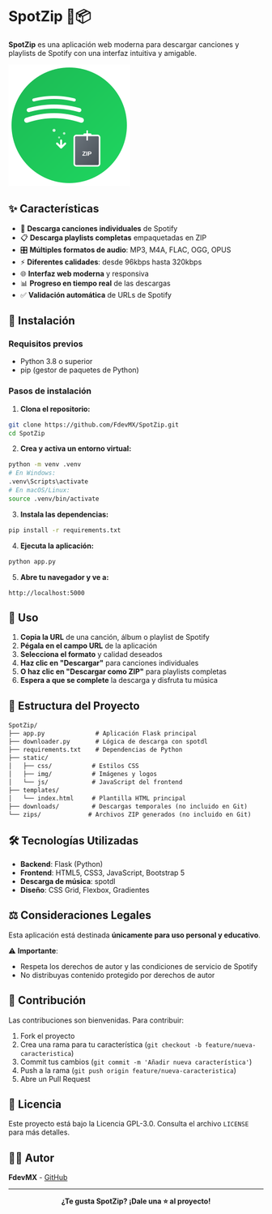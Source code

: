 # SpotZip 🎵📦

**SpotZip** es una aplicación web moderna para descargar canciones y playlists de Spotify con una interfaz intuitiva y amigable.

![SpotZip Logo](static/img/spotzip-logo.svg)

## ✨ Características

- 🎵 **Descarga canciones individuales** de Spotify
- 📋 **Descarga playlists completas** empaquetadas en ZIP
- 🎛️ **Múltiples formatos de audio**: MP3, M4A, FLAC, OGG, OPUS
- ⚡ **Diferentes calidades**: desde 96kbps hasta 320kbps
- 🌐 **Interfaz web moderna** y responsiva
- 📊 **Progreso en tiempo real** de las descargas
- ✅ **Validación automática** de URLs de Spotify

## 🚀 Instalación

### Requisitos previos
- Python 3.8 o superior
- pip (gestor de paquetes de Python)

### Pasos de instalación

1. **Clona el repositorio:**
```bash
git clone https://github.com/FdevMX/SpotZip.git
cd SpotZip
```

2. **Crea y activa un entorno virtual:**
```bash
python -m venv .venv
# En Windows:
.venv\Scripts\activate
# En macOS/Linux:
source .venv/bin/activate
```

3. **Instala las dependencias:**
```bash
pip install -r requirements.txt
```

4. **Ejecuta la aplicación:**
```bash
python app.py
```

5. **Abre tu navegador y ve a:**
```
http://localhost:5000
```

## 🎯 Uso

1. **Copia la URL** de una canción, álbum o playlist de Spotify
2. **Pégala en el campo URL** de la aplicación
3. **Selecciona el formato** y calidad deseados
4. **Haz clic en "Descargar"** para canciones individuales
5. **O haz clic en "Descargar como ZIP"** para playlists completas
6. **Espera a que se complete** la descarga y disfruta tu música

## 📁 Estructura del Proyecto

```
SpotZip/
├── app.py              # Aplicación Flask principal
├── downloader.py       # Lógica de descarga con spotdl
├── requirements.txt    # Dependencias de Python
├── static/
│   ├── css/           # Estilos CSS
│   ├── img/           # Imágenes y logos
│   └── js/            # JavaScript del frontend
├── templates/
│   └── index.html     # Plantilla HTML principal
├── downloads/         # Descargas temporales (no incluido en Git)
└── zips/             # Archivos ZIP generados (no incluido en Git)
```

## 🛠️ Tecnologías Utilizadas

- **Backend**: Flask (Python)
- **Frontend**: HTML5, CSS3, JavaScript, Bootstrap 5
- **Descarga de música**: spotdl
- **Diseño**: CSS Grid, Flexbox, Gradientes

## ⚖️ Consideraciones Legales

Esta aplicación está destinada **únicamente para uso personal y educativo**. 

⚠️ **Importante**: 
- Respeta los derechos de autor y las condiciones de servicio de Spotify
- No distribuyas contenido protegido por derechos de autor

## 🤝 Contribución

Las contribuciones son bienvenidas. Para contribuir:

1. Fork el proyecto
2. Crea una rama para tu característica (`git checkout -b feature/nueva-caracteristica`)
3. Commit tus cambios (`git commit -m 'Añadir nueva característica'`)
4. Push a la rama (`git push origin feature/nueva-caracteristica`)
5. Abre un Pull Request

## 📝 Licencia

Este proyecto está bajo la Licencia GPL-3.0. Consulta el archivo `LICENSE` para más detalles.

## 👨‍💻 Autor

**FdevMX** - [GitHub](https://github.com/FdevMX)

---

<div align="center">
  <strong>¿Te gusta SpotZip? ¡Dale una ⭐ al proyecto!</strong>
</div>
